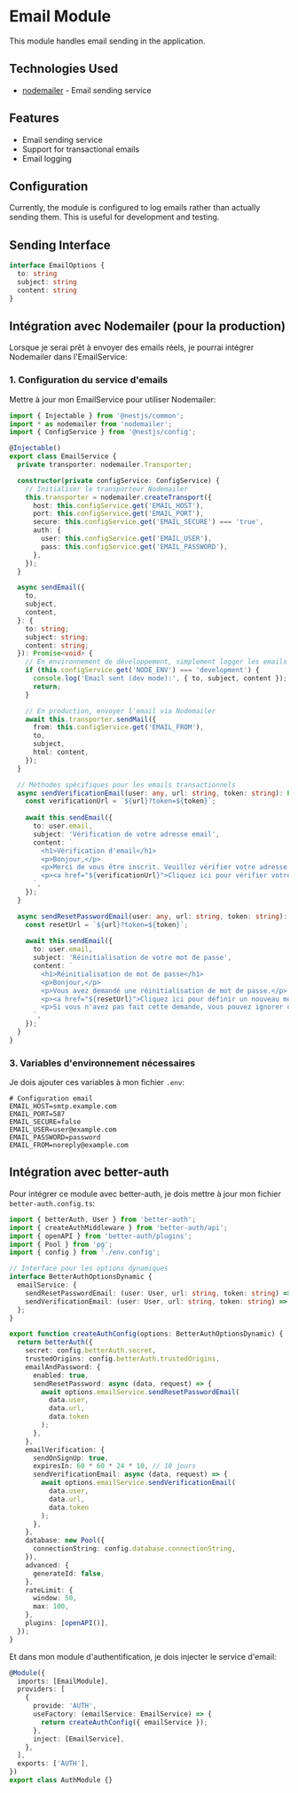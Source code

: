 # Email Module

This module handles email sending in the application.

## Technologies Used

- [nodemailer](https://nodemailer.com/about/) - Email sending service

## Features

- Email sending service
- Support for transactional emails
- Email logging

## Configuration

Currently, the module is configured to log emails rather than actually sending them. This is useful for development and testing.

## Sending Interface

```typescript
interface EmailOptions {
  to: string
  subject: string
  content: string
}
```

## Intégration avec Nodemailer (pour la production)

Lorsque je serai prêt à envoyer des emails réels, je pourrai intégrer Nodemailer dans l'EmailService:

### 1. Configuration du service d'emails

Mettre à jour mon EmailService pour utiliser Nodemailer:

```typescript
import { Injectable } from '@nestjs/common';
import * as nodemailer from 'nodemailer';
import { ConfigService } from '@nestjs/config';

@Injectable()
export class EmailService {
  private transporter: nodemailer.Transporter;

  constructor(private configService: ConfigService) {
    // Initialiser le transporteur Nodemailer
    this.transporter = nodemailer.createTransport({
      host: this.configService.get('EMAIL_HOST'),
      port: this.configService.get('EMAIL_PORT'),
      secure: this.configService.get('EMAIL_SECURE') === 'true',
      auth: {
        user: this.configService.get('EMAIL_USER'),
        pass: this.configService.get('EMAIL_PASSWORD'),
      },
    });
  }

  async sendEmail({
    to,
    subject,
    content,
  }: {
    to: string;
    subject: string;
    content: string;
  }): Promise<void> {
    // En environnement de développement, simplement logger les emails
    if (this.configService.get('NODE_ENV') === 'development') {
      console.log('Email sent (dev mode):', { to, subject, content });
      return;
    }

    // En production, envoyer l'email via Nodemailer
    await this.transporter.sendMail({
      from: this.configService.get('EMAIL_FROM'),
      to,
      subject,
      html: content,
    });
  }

  // Méthodes spécifiques pour les emails transactionnels
  async sendVerificationEmail(user: any, url: string, token: string): Promise<void> {
    const verificationUrl = `${url}?token=${token}`;
    
    await this.sendEmail({
      to: user.email,
      subject: 'Vérification de votre adresse email',
      content: `
        <h1>Vérification d'email</h1>
        <p>Bonjour,</p>
        <p>Merci de vous être inscrit. Veuillez vérifier votre adresse email.</p>
        <p><a href="${verificationUrl}">Cliquez ici pour vérifier votre email</a></p>
      `,
    });
  }

  async sendResetPasswordEmail(user: any, url: string, token: string): Promise<void> {
    const resetUrl = `${url}?token=${token}`;
    
    await this.sendEmail({
      to: user.email,
      subject: 'Réinitialisation de votre mot de passe',
      content: `
        <h1>Réinitialisation de mot de passe</h1>
        <p>Bonjour,</p>
        <p>Vous avez demandé une réinitialisation de mot de passe.</p>
        <p><a href="${resetUrl}">Cliquez ici pour définir un nouveau mot de passe</a></p>
        <p>Si vous n'avez pas fait cette demande, vous pouvez ignorer cet email.</p>
      `,
    });
  }
}
```

### 3. Variables d'environnement nécessaires

Je dois ajouter ces variables à mon fichier `.env`:

```env
# Configuration email
EMAIL_HOST=smtp.example.com
EMAIL_PORT=587
EMAIL_SECURE=false
EMAIL_USER=user@example.com
EMAIL_PASSWORD=password
EMAIL_FROM=noreply@example.com
```

## Intégration avec better-auth

Pour intégrer ce module avec better-auth, je dois mettre à jour mon fichier `better-auth.config.ts`:

```typescript
import { betterAuth, User } from 'better-auth';
import { createAuthMiddleware } from 'better-auth/api';
import { openAPI } from 'better-auth/plugins';
import { Pool } from 'pg';
import { config } from './env.config';

// Interface pour les options dynamiques
interface BetterAuthOptionsDynamic {
  emailService: {
    sendResetPasswordEmail: (user: User, url: string, token: string) => Promise<void>;
    sendVerificationEmail: (user: User, url: string, token: string) => Promise<void>;
  };
}

export function createAuthConfig(options: BetterAuthOptionsDynamic) {
  return betterAuth({
    secret: config.betterAuth.secret,
    trustedOrigins: config.betterAuth.trustedOrigins,
    emailAndPassword: {
      enabled: true,
      sendResetPassword: async (data, request) => {
        await options.emailService.sendResetPasswordEmail(
          data.user,
          data.url,
          data.token
        );
      },
    },
    emailVerification: {
      sendOnSignUp: true,
      expiresIn: 60 * 60 * 24 * 10, // 10 jours
      sendVerificationEmail: async (data, request) => {
        await options.emailService.sendVerificationEmail(
          data.user,
          data.url,
          data.token
        );
      },
    },
    database: new Pool({
      connectionString: config.database.connectionString,
    }),
    advanced: {
      generateId: false,
    },
    rateLimit: {
      window: 50,
      max: 100,
    },
    plugins: [openAPI()],
  });
}
```

Et dans mon module d'authentification, je dois injecter le service d'email:

```typescript
@Module({
  imports: [EmailModule],
  providers: [
    {
      provide: 'AUTH',
      useFactory: (emailService: EmailService) => {
        return createAuthConfig({ emailService });
      },
      inject: [EmailService],
    },
  ],
  exports: ['AUTH'],
})
export class AuthModule {}